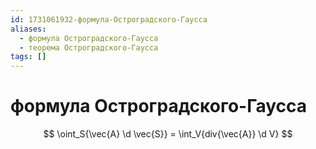 ```yaml
---
id: 1731061932-формула-Остроградского-Гаусса
aliases:
  - формула Остроградского-Гаусса
  - теорема Остроградского-Гаусса
tags: []
---
```


# формула Остроградского-Гаусса
$$
\oint_S{\vec{A} \d \vec{S}} = \int_V{div{\vec{A}} \d V}
$$

